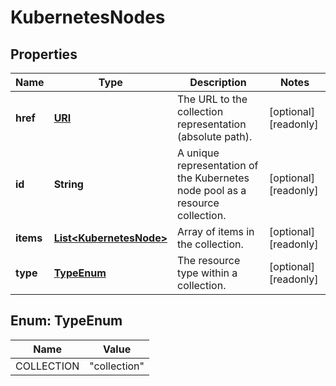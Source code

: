 

# KubernetesNodes

## Properties

| Name | Type | Description | Notes |
| ------------ | ------------- | ------------- | ------------- |
| **href** | [**URI**](URI.md) | The URL to the collection representation (absolute path). |  [optional] [readonly] |
| **id** | **String** | A unique representation of the Kubernetes node pool as a resource collection. |  [optional] [readonly] |
| **items** | [**List&lt;KubernetesNode&gt;**](KubernetesNode.md) | Array of items in the collection. |  [optional] [readonly] |
| **type** | [**TypeEnum**](#TypeEnum) | The resource type within a collection. |  [optional] [readonly] |



## Enum: TypeEnum

| Name | Value |
| ---- | -----
| COLLECTION | &quot;collection&quot; |


